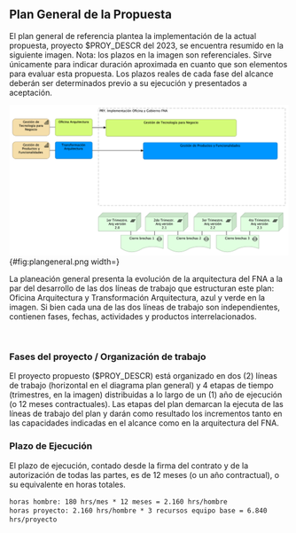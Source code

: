 ## Plan General de la Propuesta
El plan general de referencia plantea la implementación de la actual propuesta, proyecto $PROY_DESCR del 2023, se encuentra resumido en la siguiente imagen. Nota: los plazos en la imagen son referenciales. Sirve únicamente para indicar duración aproximada en cuanto que son elementos para evaluar esta propuesta. Los plazos reales de cada fase del alcance deberán ser determinados previo a su ejecución y presentados a aceptación.

![Vista de tiempo de ejecución del proyecto $PROY_DESCR. E-Service Fase III, objeto de esta propuesta. Septiembre, 2023.](images/plangeneral.png){#fig:plangeneral.png width=}

La planeación general presenta la evolución de la arquitectura del FNA a la par del desarrollo de las dos líneas de trabajo que estructuran este plan: Oficina Arquitectura y Transformación Arquitectura, azul y verde en la imagen. Si bien cada una de las dos líneas de trabajo son independientes, contienen fases, fechas, actividades y productos interrelacionados. 

<br>

### Fases del proyecto / Organización de trabajo
El proyecto propuesto ($PROY_DESCR) está organizado en dos (2) líneas de trabajo (horizontal en el diagrama plan general) y 4 etapas de tiempo (trimestres, en la imagen) distribuidas a lo largo de un (1) año de ejecución (o 12 meses contractuales). Las etapas del plan demarcan la ejecuta de las líneas de trabajo del plan y darán como resultado los incrementos tanto en las capacidades indicadas en el alcance como en la arquitectura del FNA.

### Plazo de Ejecución
El plazo de ejecución, contado desde la firma del contrato y de la autorización de todas las partes, es de 12 meses (o un año contractual), o su equivalente en horas totales.

    horas hombre: 180 hrs/mes * 12 meses = 2.160 hrs/hombre
    horas proyecto: 2.160 hrs/hombre * 3 recursos equipo base = 6.840 hrs/proyecto

<br>
